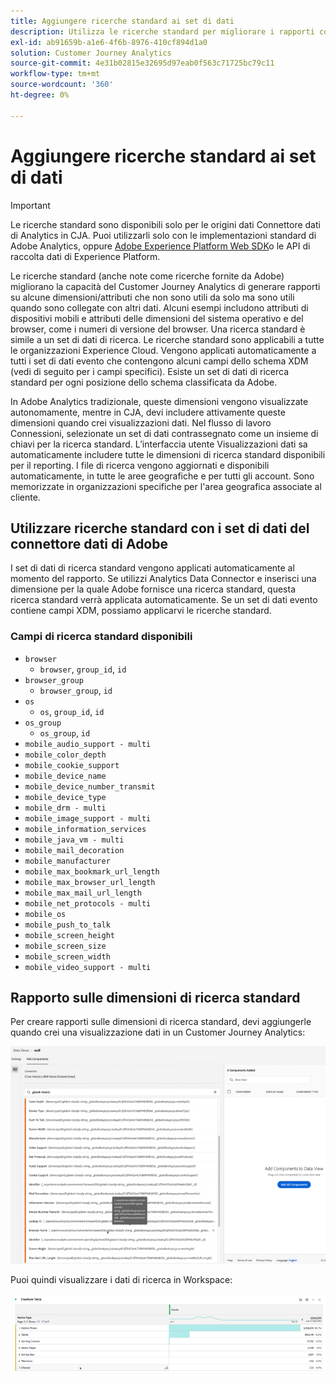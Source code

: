 ```yaml
---
title: Aggiungere ricerche standard ai set di dati
description: Utilizza le ricerche standard per migliorare i rapporti con dimensioni utili nel Customer Journey Analytics.
exl-id: ab91659b-a1e6-4f6b-8976-410cf894d1a0
solution: Customer Journey Analytics
source-git-commit: 4e31b02815e32695d97eab0f563c71725bc79c11
workflow-type: tm+mt
source-wordcount: '360'
ht-degree: 0%

---
```


# Aggiungere ricerche standard ai set di dati

>[!IMPORTANT]
>Le ricerche standard sono disponibili solo per le origini dati Connettore dati di Analytics in CJA. Puoi utilizzarli solo con le implementazioni standard di Adobe Analytics, oppure [Adobe Experience Platform Web SDK](https://experienceleague.adobe.com/docs/experience-platform/edge/home.html)o le API di raccolta dati di Experience Platform.

Le ricerche standard (anche note come ricerche fornite da Adobe) migliorano la capacità del Customer Journey Analytics di generare rapporti su alcune dimensioni/attributi che non sono utili da solo ma sono utili quando sono collegate con altri dati. Alcuni esempi includono attributi di dispositivi mobili e attributi delle dimensioni del sistema operativo e del browser, come i numeri di versione del browser. Una ricerca standard è simile a un set di dati di ricerca. Le ricerche standard sono applicabili a tutte le organizzazioni Experience Cloud. Vengono applicati automaticamente a tutti i set di dati evento che contengono alcuni campi dello schema XDM (vedi di seguito per i campi specifici). Esiste un set di dati di ricerca standard per ogni posizione dello schema classificata da Adobe.

In Adobe Analytics tradizionale, queste dimensioni vengono visualizzate autonomamente, mentre in CJA, devi includere attivamente queste dimensioni quando crei visualizzazioni dati. Nel flusso di lavoro Connessioni, selezionate un set di dati contrassegnato come un insieme di chiavi per la ricerca standard. L’interfaccia utente Visualizzazioni dati sa automaticamente includere tutte le dimensioni di ricerca standard disponibili per il reporting. I file di ricerca vengono aggiornati e disponibili automaticamente, in tutte le aree geografiche e per tutti gli account. Sono memorizzate in organizzazioni specifiche per l&#39;area geografica associate al cliente.

## Utilizzare ricerche standard con i set di dati del connettore dati di Adobe

I set di dati di ricerca standard vengono applicati automaticamente al momento del rapporto. Se utilizzi Analytics Data Connector e inserisci una dimensione per la quale Adobe fornisce una ricerca standard, questa ricerca standard verrà applicata automaticamente. Se un set di dati evento contiene campi XDM, possiamo applicarvi le ricerche standard.

### Campi di ricerca standard disponibili

* `browser`
   * `browser`, `group_id`, `id`
* `browser_group`
   * `browser_group`, `id`
* `os`
   * `os`, `group_id`, `id`
* `os_group`
   * `os_group`, `id`
* `mobile_audio_support - multi`
* `mobile_color_depth`
* `mobile_cookie_support`
* `mobile_device_name`
* `mobile_device_number_transmit`
* `mobile_device_type`
* `mobile_drm - multi`
* `mobile_image_support - multi`
* `mobile_information_services`
* `mobile_java_vm - multi`
* `mobile_mail_decoration`
* `mobile_manufacturer`
* `mobile_max_bookmark_url_length`
* `mobile_max_browser_url_length`
* `mobile_max_mail_url_length`
* `mobile_net_protocols - multi`
* `mobile_os`
* `mobile_push_to_talk`
* `mobile_screen_height`
* `mobile_screen_size`
* `mobile_screen_width`
* `mobile_video_support - multi`

## Rapporto sulle dimensioni di ricerca standard

Per creare rapporti sulle dimensioni di ricerca standard, devi aggiungerle quando crei una visualizzazione dati in un Customer Journey Analytics:

![](assets/global-lookup.png)

Puoi quindi visualizzare i dati di ricerca in Workspace:

![](assets/gl-reporting.png)
